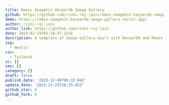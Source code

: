 ```yaml
---
title: Remix Imagekit Harperdb Image Gallery
github: https://github.com/rishi-raj-jain/remix-imagekit-harperdb-image-gallery
demo: https://remix-imagekit-harperdb-image-gallery.vercel.app/
author: rishi-raj-jain
author_link: https://github.com/rishi-raj-jain
date: 2024-02-19T05:50:47.153Z
description: A template of Image Gallery built with HarperDB and Remix, deployed to Vercel.
ssg:
  - Nextjs
css:
  - Tailwind
ui: []
cms: []
category: []
draft: false
publish_date: '2023-12-09T09:32:04Z'
update_date: '2023-12-25T18:25:42Z'
github_star: 0
github_fork: 0
---
```

